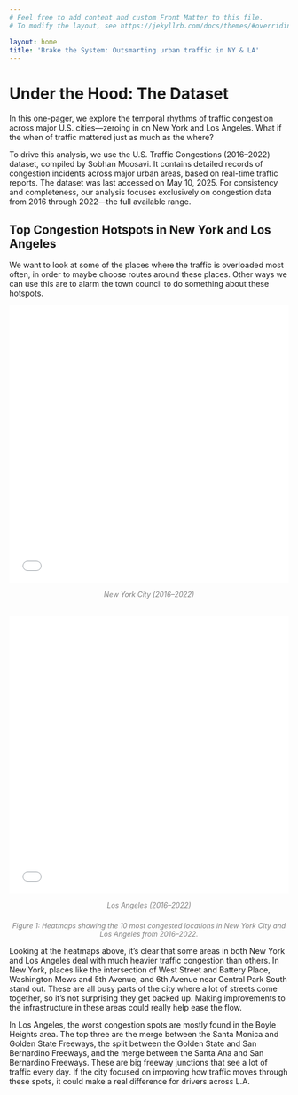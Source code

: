 ```yaml
---
# Feel free to add content and custom Front Matter to this file.
# To modify the layout, see https://jekyllrb.com/docs/themes/#overriding-theme-defaults

layout: home
title: 'Brake the System: Outsmarting urban traffic in NY & LA'
---
```


# Under the Hood: The Dataset
In this one-pager, we explore the temporal rhythms of traffic congestion across major U.S. cities—zeroing in on New York and Los Angeles. What if the when of traffic mattered just as much as the where?

To drive this analysis, we use the U.S. Traffic Congestions (2016–2022) dataset, compiled by Sobhan Moosavi. It contains detailed records of congestion incidents across major urban areas, based on real-time traffic reports. The dataset was last accessed on May 10, 2025. For consistency and completeness, our analysis focuses exclusively on congestion data from 2016 through 2022—the full available range.

## Top Congestion Hotspots in New York and Los Angeles

We want to look at some of the places where the traffic is overloaded most often, in order to maybe choose routes around these places. Other ways we can use this are to alarm the town council to do something about these hotspots.

<div style="display: flex; justify-content: space-around; flex-wrap: wrap; gap: 20px; max-width: 100%; margin: auto;">
  <div style="flex: 1 1 45%; min-width: 300px;">
    <iframe src="ny_top_10_congestion.html" width="100%" height="500px" style="border:none;"></iframe>
    <p style="text-align: center; font-style: italic; font-size: 0.9em; color: gray;">
      New York City (2016–2022)
    </p>
  </div>
  <div style="flex: 1 1 45%; min-width: 300px;">
    <iframe src="la_top_10_congestion.html" width="100%" height="500px" style="border:none;"></iframe>
    <p style="text-align: center; font-style: italic; font-size: 0.9em; color: gray;">
      Los Angeles (2016–2022)
    </p>
  </div>
</div>

<p style="text-align: center; font-style: italic; font-size: 0.9em; color: gray; margin-top: 10px;">
  Figure 1: Heatmaps showing the 10 most congested locations in New York City and Los Angeles from 2016–2022.
</p>

Looking at the heatmaps above, it’s clear that some areas in both New York and Los Angeles deal with much heavier traffic congestion than others. In New York, places like the intersection of West Street and Battery Place, Washington Mews and 5th Avenue, and 6th Avenue near Central Park South stand out. These are all busy parts of the city where a lot of streets come together, so it’s not surprising they get backed up. Making improvements to the infrastructure in these areas could really help ease the flow.

In Los Angeles, the worst congestion spots are mostly found in the Boyle Heights area. The top three are the merge between the Santa Monica and Golden State Freeways, the split between the Golden State and San Bernardino Freeways, and the merge between the Santa Ana and San Bernardino Freeways. These are big freeway junctions that see a lot of traffic every day. If the city focused on improving how traffic moves through these spots, it could make a real difference for drivers across L.A.
